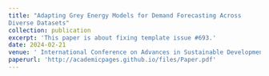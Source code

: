 ```yaml
---
title: "Adapting Grey Energy Models for Demand Forecasting Across 
Diverse Datasets"
collection: publication
excerpt: 'This paper is about fixing template issue #693.'
date: 2024-02-21
venue: ' International Conference on Advances in Sustainable Development, Innovation and Green Technology, hosted by Assam Downtown University in Guwahati, Assam'
paperurl: 'http://academicpages.github.io/files/Paper.pdf'
---
```


